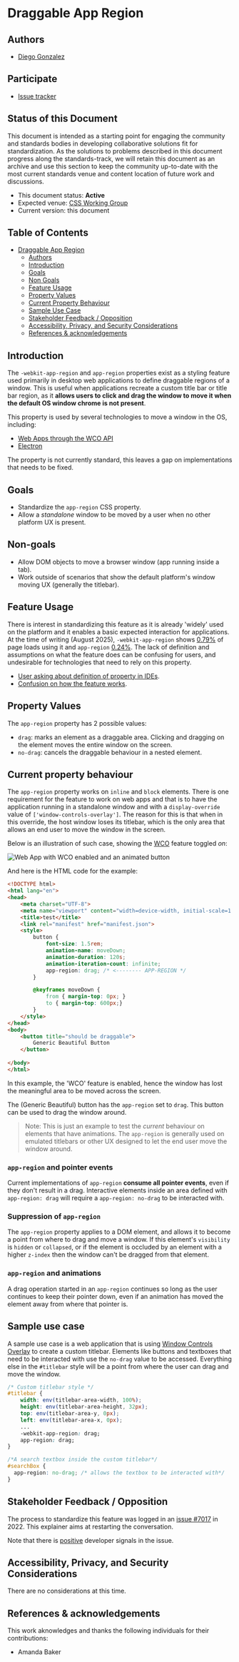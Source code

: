 # Draggable App Region 

## Authors

- [Diego Gonzalez](https://github.com/diekus)

## Participate

- [Issue tracker](https://github.com/MicrosoftEdge/MSEdgeExplainers/labels/Draggable%20App%20Region)

## Status of this Document

This document is intended as a starting point for engaging the community and
standards bodies in developing collaborative solutions fit for standardization.
As the solutions to problems described in this document progress along the
standards-track, we will retain this document as an archive and use this section
to keep the community up-to-date with the most current standards venue and
content location of future work and discussions.

* This document status: **Active**
* Expected venue: [CSS Working Group](https://www.w3.org/Style/CSS/)
* Current version: this document

## Table of Contents

- [Draggable App Region](#draggable-app-region)
  - [Authors](#authors)
  - [Introduction](#introduction)
  - [Goals](#goals)
  - [Non Goals](#non-goals)
  - [Feature Usage](#feature-usage)
  - [Property Values](#property-values)
  - [Current Property Behaviour](#current-property-behaviour)
  - [Sample Use Case](#sample-use-case)
  - [Stakeholder Feedback / Opposition](#stakeholder-feedback--opposition)
  - [Accessibility, Privacy, and Security Considerations](#accessibility-privacy-and-security-considerations)
  - [References \& acknowledgements](#references--acknowledgements)


## Introduction

The `-webkit-app-region` and `app-region` properties exist as a styling feature used primarily in desktop web applications to define draggable regions of a window. This is useful when applications recreate a custom title bar or title bar region, as it **allows users to click and drag the window to move it when the default OS window chrome is not present**.

This property is used by several technologies to move a window in the OS, including:
* [Web Apps through the WCO API](https://wicg.github.io/window-controls-overlay/)
* [Electron](https://www.electronjs.org/docs/latest/tutorial/custom-window-interactions#custom-draggable-regions)

The property is not currently standard, this leaves a gap on implementations that needs to be fixed. 

## Goals

* Standardize the `app-region` CSS property.
* Allow a _standalone_ window to be moved by a user when no other platform UX is present.

## Non-goals

* Allow DOM objects to move a browser window (app running inside a tab).
* Work outside of scenarios that show the default platform's window moving UX (generally the titlebar).

## Feature Usage

There is interest in standardizing this feature as it is already 'widely' used on the platform and it enables a basic expected interaction for applications. At the time of writing (August 2025), `-webkit-app-region` shows [0.79%](https://chromestatus.com/metrics/css/timeline/popularity/412) of page loads using it and `app-region` [0.24%](https://chromestatus.com/metrics/css/timeline/popularity/702). The lack of definition and assumptions on what the feature does can be confusing for users, and undesirable for technologies that need to rely on this property.

* [User asking about definition of property in IDEs](https://stackoverflow.com/questions/54448328/why-is-webkit-app-region-not-a-defined-css-property-in-most-code-editors).
* [Confusion on how the feature works](https://github.com/electron/electron/issues/1354).

## Property Values

The `app-region` property has 2 possible values:
* `drag`: marks an element as a draggable area. Clicking and dragging on the element moves the entire window on the screen.
* `no-drag`: cancels the draggable behaviour in a nested element.

## Current property behaviour

The `app-region` property works on `inline` and `block` elements. There is one requirement for the feature to work on web apps and that is to have the application running in a standalone window and with a `display-override` value of `['window-controls-overlay']`. The reason for this is that when in this override, the host window loses its titlebar, which is the only area that allows an end user to move the window in the screen.

Below is an illustration of such case, showing the [WCO](https://developer.mozilla.org/en-US/docs/Web/API/Window_Controls_Overlay_API) feature toggled _on_:

![Web App with WCO enabled and an animated button](image1.png)

And here is the HTML code for the example:

```html
<!DOCTYPE html>
<html lang="en">
<head>
    <meta charset="UTF-8">
    <meta name="viewport" content="width=device-width, initial-scale=1.0">
    <title>test</title>
    <link rel="manifest" href="manifest.json">
    <style>
        button {
            font-size: 1.5rem;
            animation-name: moveDown;
            animation-duration: 120s;
            animation-iteration-count: infinite;
            app-region: drag; /* <-------- APP-REGION */
        }

        @keyframes moveDown {
            from { margin-top: 0px; }
            to { margin-top: 600px;}
        }
    </style>
</head>
<body>
    <button title="should be draggable">
        Generic Beautiful Button
    </button>
    
</body>
</html>
```

In this example, the 'WCO' feature is enabled, hence the window has lost the meaningful area to be moved across the screen.

The (Generic Beautiful) button has the `app-region` set to `drag`. This button can be used to drag the window around.

> Note: This is just an example to test the _current_ behaviour on elements that have animations. The `app-region` is generally used on emulated titlebars or other UX designed to let the end user move the window around.

### `app-region` and pointer events

Current implementations of `app-region` **consume all pointer events**, even if they don't result in a drag. Interactive elements inside an area defined with `app-region: drag` will require a `app-region: no-drag` to be interacted with.

### Suppression of `app-region`

The `app-region` property applies to a DOM element, and allows it to become a point from where to drag and move a window. If this element's `visibility` is `hidden` or `collapsed`, or if the element is occluded by an element with a higher `z-index` then the window can't be dragged from that element.

### `app-region` and animations
A drag operation started in an `app-region` continues so long as the user continues to keep their pointer down, even if an animation has moved the element away from where that pointer is.

## Sample use case

A sample use case is a web application that is using [Window Controls Overlay](https://developer.mozilla.org/en-US/docs/Web/API/Window_Controls_Overlay_API) to create a custom titlebar. Elements like buttons and textboxes that need to be interacted with use the `no-drag` value to be accessed. Everything else in the `#titlebar` style will be a point from where the user can drag and move the window.

```css
/* Custom titlebar style */
#titlebar {
    width: env(titlebar-area-width, 100%);
    height: env(titlebar-area-height, 32px);
    top: env(titlebar-area-y, 0px);
    left: env(titlebar-area-x, 0px);
    ...
    -webkit-app-region: drag;
    app-region: drag;
}

/*A search textbox inside the custom titlebar*/
#searchBox {
  app-region: no-drag; /* allows the textbox to be interacted with*/
}
```
## Stakeholder Feedback / Opposition
The process to standardize this feature was logged in an [issue #7017](https://github.com/w3c/csswg-drafts/issues/7017) in 2022. This explainer aims at restarting the conversation. 

Note that there is [positive](https://github.com/w3c/csswg-drafts/issues/7017#issuecomment-1609114145) developer signals in the issue.

## Accessibility, Privacy, and Security Considerations
There are no considerations at this time.

## References & acknowledgements

This work aknowledges and thanks the following individuals for their contributions:

- Amanda Baker
